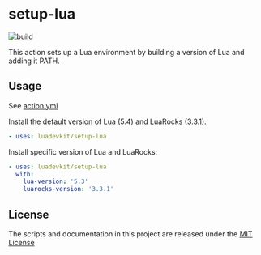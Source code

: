 # setup-lua

![build](https://github.com/luadevkit/setup-lua/workflows/build/badge.svg)

This action sets up a Lua environment by building a version of Lua and adding it PATH.

## Usage

See [action.yml](action.yml)

Install the default version of Lua (5.4) and LuaRocks (3.3.1).

```yaml
- uses: luadevkit/setup-lua
```

Install specific version of Lua and LuaRocks:

```yaml
- uses: luadevkit/setup-lua
  with:
    lua-version: '5.3'
    luarocks-version: '3.3.1'
```

## License

The scripts and documentation in this project are released under the [MIT License](LICENSE)
